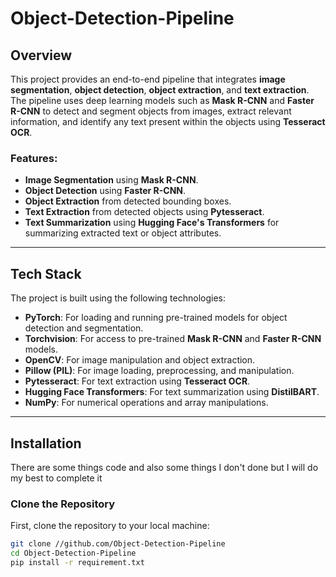 # Object-Detection-Pipeline

## Overview
This project provides an end-to-end pipeline that integrates **image segmentation**, **object detection**, **object extraction**, and **text extraction**. The pipeline uses deep learning models such as **Mask R-CNN** and **Faster R-CNN** to detect and segment objects from images, extract relevant information, and identify any text present within the objects using **Tesseract OCR**.

### Features:
- **Image Segmentation** using **Mask R-CNN**.
- **Object Detection** using **Faster R-CNN**.
- **Object Extraction** from detected bounding boxes.
- **Text Extraction** from detected objects using **Pytesseract**.
- **Text Summarization** using **Hugging Face's Transformers** for summarizing extracted text or object attributes.

---

## Tech Stack
The project is built using the following technologies:
- **PyTorch**: For loading and running pre-trained models for object detection and segmentation.
- **Torchvision**: For access to pre-trained **Mask R-CNN** and **Faster R-CNN** models.
- **OpenCV**: For image manipulation and object extraction.
- **Pillow (PIL)**: For image loading, preprocessing, and manipulation.
- **Pytesseract**: For text extraction using **Tesseract OCR**.
- **Hugging Face Transformers**: For text summarization using **DistilBART**.
- **NumPy**: For numerical operations and array manipulations.

---

## Installation
There are some things code and also some things I don't done but I will do my best to complete it
### Clone the Repository
First, clone the repository to your local machine:
```bash
git clone //github.com/Object-Detection-Pipeline
cd Object-Detection-Pipeline
pip install -r requirement.txt
 
